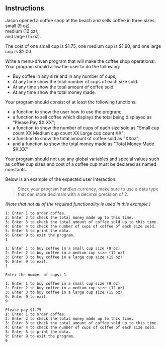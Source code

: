 ## Instructions
Jason opened a coffee shop at the beach and sells coffee in three sizes:  
small (9 oz),  
medium (12 oz),  
and large (15 oz).  

The cost of one small cup is $1.75, one medium cup is $1.90, and one large cup is $2.00. 

Write a menu-driven program that will make the coffee shop operational. Your program should allow the user to do the following:
* Buy coffee in any size and in any number of cups;
* At any time show the total number of cups of each size sold.
* At any time show the total amount of coffee sold.
* At any time show the total money made.

Your program should consist of at least the following functions: 
* a function to show the user how to use the program;
* a function to sell coffee which displays the total being displayed as "Please Pay $X.XX";
* a function to show the number of cups of each size sold as 
"Small cup count XX 
Medium cup count XX
Large cup count XX";
* a function to show the total amount of coffee sold as "XXoz";
* and a function to show the total money made as "Total Money Made $X.XX"

Your program should not use any global variables and special values such as coffee cup sizes and cost of a coffee cup must be declared as named constants.

Below is an example of the expected user interaction.

> Since your program handles currency, make sure to use a data type that can store decimals with a decimal precision of 2. 

*(Note that not all of the required functionality is used in this example.)*
```
1: Enter 1 to order coffee.
2: Enter 2 to check the total money made up to this time.
3: Enter 3 to check the total amount of coffee sold up to this time.
4: Enter 4 to check the number of cups of coffee of each size sold.
5: Enter 5 to print the data.
9: Enter 9 to exit the program.
1

1: Enter 1 to buy coffee in a small cup size (9 oz)
2: Enter 2 to buy coffee in a medium cup size (12 oz)
3: Enter 3 to buy coffee in a large cup size (15 oz)
9: Enter 9 to exit.
1

Enter the number of cups: 1

1: Enter 1 to buy coffee in a small cup size (9 oz)
2: Enter 2 to buy coffee in a medium cup size (12 oz)
3: Enter 3 to buy coffee in a large cup size (15 oz)
9: Enter 9 to exit.
9

Please pay $1.75
1: Enter 1 to order coffee.
2: Enter 2 to check the total money made up to this time.
3: Enter 3 to check the total amount of coffee sold up to this time.
4: Enter 4 to check the number of cups of coffee of each size sold.
5: Enter 5 to print the data.
9: Enter 9 to exit the program.
9
```